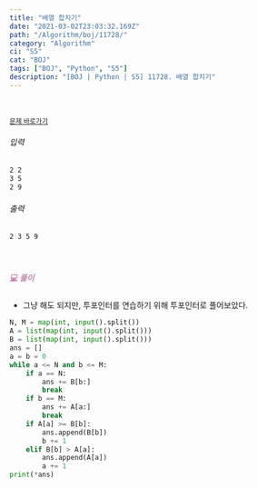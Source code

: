 ```yaml
---
title: "배열 합치기"
date: "2021-03-02T23:03:32.169Z"
path: "/Algorithm/boj/11728/"
category: "Algorithm"
ci: "S5"
cat: "BOJ"
tags: ["BOJ", "Python", "S5"]
description: "[BOJ | Python | S5] 11728. 배열 합치기"
---
```


<br />

<a href="https://www.acmicpc.net/problem/11728"><small>문제 바로가기</small></a>

###### 입력

```sh
2 2
3 5
2 9
```

###### 출력

```sh
2 3 5 9
```

<br />

##### <h5 style="color:#C587AE;">💻 풀이</h5>

* 그냥 해도 되지만, 투포인터를 연습하기 위해 투포인터로 풀어보았다.

```python
N, M = map(int, input().split())
A = list(map(int, input().split()))
B = list(map(int, input().split()))
ans = []
a = b = 0
while a <= N and b <= M:
    if a == N:
        ans += B[b:]
        break
    if b == M:
        ans += A[a:]
        break
    if A[a] >= B[b]:
        ans.append(B[b])
        b += 1
    elif B[b] > A[a]:
        ans.append(A[a])
        a += 1
print(*ans)
```



